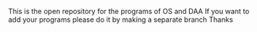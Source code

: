 This is the open repository for the programs of OS and DAA
If you want to add your programs please do it by making a separate branch
Thanks
 
 
